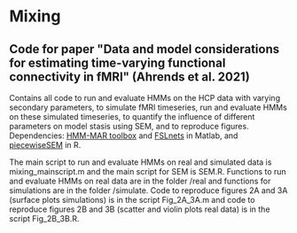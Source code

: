 # Mixing
## Code for paper "Data and model considerations for estimating time-varying functional connectivity in fMRI" (Ahrends et al. 2021)

Contains all code to run and evaluate HMMs on the HCP data with varying secondary parameters, to simulate fMRI timeseries, run and evaluate HMMs on these simulated timeseries, to quantify the influence of different parameters on model stasis using SEM, and to reproduce figures. Dependencies: [HMM-MAR toolbox](https://github.com/OHBA-analysis/HMM-MAR) and [FSLnets](https://fsl.fmrib.ox.ac.uk/fsl/fslwiki/FSLNets) in Matlab, and [piecewiseSEM](https://cran.r-project.org/web/packages/piecewiseSEM/) in R. 

The main script to run and evaluate HMMs on real and simulated data is mixing_mainscript.m and the main script for SEM is SEM.R. Functions to run and evaluate HMMs on real data are in the folder /real and functions for simulations are in the folder /simulate. Code to reproduce figures 2A and 3A (surface plots simulations) is in the script Fig_2A_3A.m and code to reproduce figures 2B and 3B (scatter and violin plots real data) is in the script Fig_2B_3B.R.
